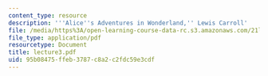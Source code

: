 ```yaml
---
content_type: resource
description: '''Alice''s Adventures in Wonderland,'' Lewis Carroll'
file: /media/https%3A/open-learning-course-data-rc.s3.amazonaws.com/21l-448j-darwin-and-design-fall-2003/95b08475ffeb3787c8a2c2fdc59e3cdf_lecture3.pdf
file_type: application/pdf
resourcetype: Document
title: lecture3.pdf
uid: 95b08475-ffeb-3787-c8a2-c2fdc59e3cdf
---
```


